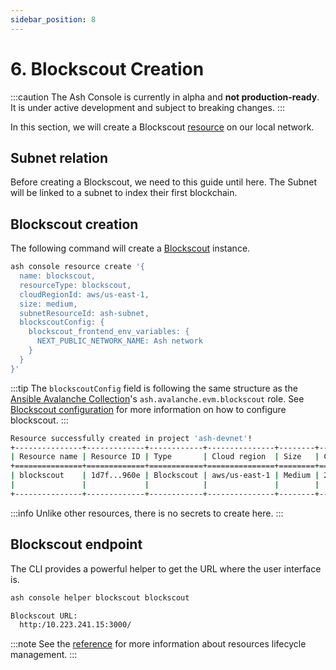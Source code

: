 ```yaml
---
sidebar_position: 8
---
```


# 6. Blockscout Creation

:::caution
The Ash Console is currently in alpha and **not production-ready**. It is under active development and subject to breaking changes.
:::

In this section, we will create a Blockscout [resource](/docs/console/glossary#resource) on our local network.

## Subnet relation

Before creating a Blockscout, we need to this guide until here. The Subnet will be linked to a subnet to index their first blockchain.

## Blockscout creation

The following command will create a [Blockscout](https://www.blockscout.com/) instance.

```bash title="Command"
ash console resource create '{
  name: blockscout, 
  resourceType: blockscout, 
  cloudRegionId: aws/us-east-1, 
  size: medium, 
  subnetResourceId: ash-subnet, 
  blockscoutConfig: {
    blockscout_frontend_env_variables: {
      NEXT_PUBLIC_NETWORK_NAME: Ash network
    }
  }
}'
```

:::tip
The `blockscoutConfig` field is following the same structure as the [Ansible Avalanche Collection](/docs/toolkit/ansible-avalanche-collection/introduction)'s `ash.avalanche.evm.blockscout` role. See [Blockscout configuration](/docs/toolkit/ansible-avalanche-collection/reference/roles/avalanche-evm-blockscout) for more information on how to configure blockscout.
:::

```bash title="Output"
Resource successfully created in project 'ash-devnet'!
+---------------+-------------+------------+---------------+--------+------------------+---------+----------------------+
| Resource name | Resource ID | Type       | Cloud region  | Size   | Created at       | Status  | Resource specific    |
+===============+=============+============+===============+========+==================+=========+======================+
| blockscout    | 1d7f...960e | Blockscout | aws/us-east-1 | Medium | 2024-06-04T18:44 | Pending |  IP address |        |
|               |             |            |               |        |                  |         |  Running    | false  |
+---------------+-------------+------------+---------------+--------+------------------+---------+----------------------+
```

:::info
Unlike other resources, there is no secrets to create here.
:::

## Blockscout endpoint

The CLI provides a powerful helper to get the URL where the user interface is.

```bash title="Command"
ash console helper blockscout blockscout
```

```bash title="Output"
Blockscout URL:
  http:/10.223.241.15:3000/
```

:::note
See the [reference](/docs/console/reference/resource-management) for more information about resources lifecycle management.
:::

